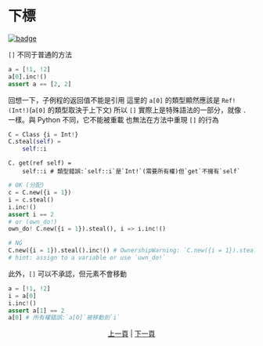 # 下標

[![badge](https://img.shields.io/endpoint.svg?url=https%3A%2F%2Fgezf7g7pd5.execute-api.ap-northeast-1.amazonaws.com%2Fdefault%2Fsource_up_to_date%3Fowner%3Derg-lang%26repos%3Derg%26ref%3Dmain%26path%3Ddoc/EN/syntax/12_container_ownership.md%26commit_hash%3De959b3e54bfa8cee4929743b0193a129e7525c61)](https://gezf7g7pd5.execute-api.ap-northeast-1.amazonaws.com/default/source_up_to_date?owner=erg-lang&repos=erg&ref=main&path=doc/EN/syntax/12_container_ownership.md&commit_hash=e959b3e54bfa8cee4929743b0193a129e7525c61)

`[]` 不同于普通的方法

```python
a = [!1, !2]
a[0].inc!()
assert a == [2, 2]
```

回想一下，子例程的返回值不能是引用
這里的 `a[0]` 的類型顯然應該是 `Ref!(Int!)`(`a[0]` 的類型取決于上下文)
所以 `[]` 實際上是特殊語法的一部分，就像 `.` 一樣。與 Python 不同，它不能被重載
也無法在方法中重現 `[]` 的行為

```python
C = Class {i = Int!}
C.steal(self) =
    self::i
```

```python,compile_fail
C. get(ref self) =
    self::i # 類型錯誤:`self::i`是`Int!`(需要所有權)但`get`不擁有`self`
```

```python
# OK (分配)
c = C.new({i = 1})
i = c.steal()
i.inc!()
assert i == 2
# or (own_do!)
own_do! C.new({i = 1}).steal(), i => i.inc!()
```

```python
# NG
C.new({i = 1}).steal().inc!() # OwnershipWarning: `C.new({i = 1}).steal()` is not owned by anyone
# hint: assign to a variable or use `uwn_do!`
```

此外，`[]` 可以不承認，但元素不會移動

```python
a = [!1, !2]
i = a[0]
i.inc!()
assert a[1] == 2
a[0] # 所有權錯誤:`a[0]`被移動到`i`
```

<p align='center'>
    <a href='./11_dict.md'>上一頁</a> | <a href='./13_tuple.md'>下一頁</a>
</p>
